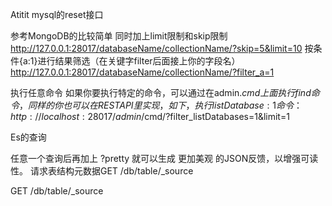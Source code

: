 Atitit mysql的reset接口

参考MongoDB的比较简单
同时加上limit限制和skip限制
http://127.0.0.1:28017/databaseName/collectionName/?skip=5&limit=10
按条件{a:1}进行结果筛选（在关键字filter后面接上你的字段名）
http://127.0.0.1:28017/databaseName/collectionName/?filter_a=1


执行任意命令
如果你要执行特定的命令，可以通过在admin.$cmd上面执行find命令，同样的你也可以在REST API里实现，如下，执行{listDatabase:1}命令：
http://localhost:28017/admin/$cmd/?filter_listDatabases=1&limit=1


Es的查询

任意一个查询后再加上 ?pretty 就可以生成 更加美观 的JSON反馈，以增强可读性。
请求表结构元数据GET /db/table/_source


GET /db/table/_source
